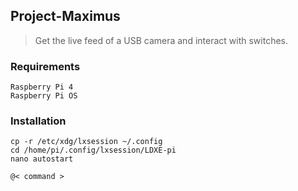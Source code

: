## Project-Maximus
> Get the live feed of a USB camera and interact with switches.


### Requirements
```
Raspberry Pi 4
Raspberry Pi OS
```

### Installation
```
cp -r /etc/xdg/lxsession ~/.config
cd /home/pi/.config/lxsession/LDXE-pi
nano autostart

@< command >
```
